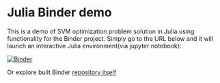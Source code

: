 # Julia Binder demo

This is a demo of SVM optimization problem solution in Julia using functionality for the Binder project. Simply
go to the URL below and it will launch an interactive Julia environment(via jupyter notebook):

[![Binder](https://mybinder.org/badge_logo.svg)](https://mybinder.org/v2/gh/Dano-drevo/sop-julia-demo/master?filepath=julia-getting-started.ipynb)

Or explore built Binder [repository itself](https://mybinder.org/v2/gh/Dano-drevo/sop-julia-demo/master)
